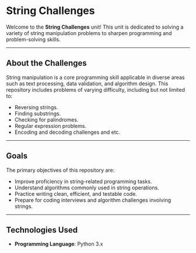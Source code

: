 # String Challenges

Welcome to the **String Challenges** unit! This unit is dedicated to solving a variety of string manipulation problems to sharpen programming and problem-solving skills.

---

## About the Challenges

String manipulation is a core programming skill applicable in diverse areas such as text processing, data validation, and algorithm design. This repository includes problems of varying difficulty, including but not limited to:

- Reversing strings.
- Finding substrings.
- Checking for palindromes.
- Regular expression problems.
- Encoding and decoding challenges and etc.

---

## Goals

The primary objectives of this repository are:

- Improve proficiency in string-related programming tasks.
- Understand algorithms commonly used in string operations.
- Practice writing clean, efficient, and testable code.
- Prepare for coding interviews and algorithm challenges involving strings.

---

## Technologies Used

- **Programming Language**: Python 3.x

